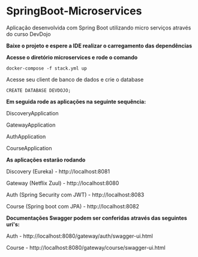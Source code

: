 # SpringBoot-Microservices
Aplicação desenvolvida com Spring Boot utilizando micro serviços através do curso DevDojo

**Baixe o projeto e espere a IDE realizar o carregamento das dependências**

**Acesse o diretório microservices e rode o comando**

`docker-compose -f stack.yml up`

Acesse seu client de banco de dados e crie o database

`CREATE DATABASE DEVDOJO;`

**Em seguida rode as aplicações na seguinte sequência:**

DiscoveryApplication

GatewayApplication

AuthApplication

CourseApplication


**As aplicações estarão rodando**

Discovery (Eureka) - http://localhost:8081

Gateway (Netflix Zuul) - http://localhost:8080

Auth (Spring Security com JWT) - http://localhost:8083

Course (Spring boot com JPA) - http://localhost:8082

**Documentações Swagger podem ser conferidas através das seguintes uri's:**

Auth - http://localhost:8080/gateway/auth/swagger-ui.html

Course - http://localhost:8080/gateway/course/swagger-ui.html
